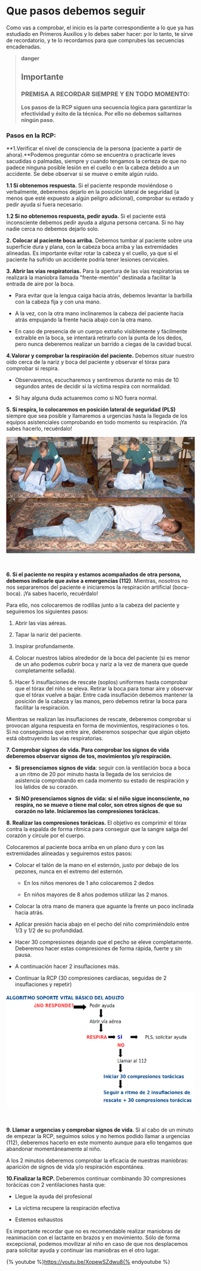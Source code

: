 # Que pasos debemos seguir

Como vas a comprobar, el inicio es la parte correspondiente a lo que ya has estudiado en Primeros Auxilios y lo debes saber hacer: por lo tanto, te sirve de recordatorio, y te lo recordamos para que comprubes las secuencias encadenadas.

>**danger**
>
>## Importante
>
>### **PREMISA A RECORDAR SIEMPRE Y EN TODO MOMENTO:**
>
>**Los pasos de la RCP siguen una secuencia lógica para garantizar la efectividad y éxito de la técnica. Por ello no debemos saltarnos ningún paso.**

### **Pasos en la RCP:**

**1.Verificar el nivel de consciencia de la persona (paciente a partir de ahora).**Podemos preguntar cómo se encuentra o practicarle leves sacudidas o palmadas, siempre y cuando tengamos la certeza de que no padece ninguna posible lesión en el cuello o en la cabeza debido a un accidente. Se debe observar si se mueve o emite algún ruido.

**1.1 Si obtenemos respuesta.** Si el paciente responde moviéndose o verbalmente, deberemos dejarlo en la posición lateral de seguridad (a menos que esté expuesto a algún peligro adicional), comprobar su estado y pedir ayuda si fuera necesario.

**1.2 Si no obtenemos respuesta, pedir ayuda.** Si el paciente está inconsciente debemos pedir ayuda a alguna persona cercana. Si no hay nadie cerca no debemos dejarlo solo.

**2\. Colocar al paciente boca arriba.** Debemos tumbar al paciente sobre una superficie dura y plana, con la cabeza boca arriba y las extremidades alineadas. Es importante evitar rotar la cabeza y el cuello, ya que si el paciente ha sufrido un accidente podría tener lesiones cervicales.

**3\. Abrir las vías respiratorias.** Para la apertura de las vías respiratorias se realizará la maniobra llamada "frente-mentón" destinada a facilitar la entrada de aire por la boca.

*   Para evitar que la lengua caiga hacia atrás, debemos levantar la barbilla con la cabeza fija y con una mano.
    
*   A la vez, con la otra mano inclinaremos la cabeza del paciente hacia atrás empujando la frente hacia abajo con la otra mano.
    
*   En caso de presencia de un cuerpo extraño visiblemente y fácilmente extraíble en la boca, se intentará retirarlo con la punta de los dedos, pero nunca deberemos realizar un barrido a ciegas de la cavidad bucal.
    

**4.Valorar y comprobar la respiración del paciente.** Debemos situar nuestro oído cerca de la nariz y boca del paciente y observar el tórax para comprobar si respira.

*   Observaremos, escucharemos y sentiremos durante no más de 10 segundos antes de decidir si la víctima respira con normalidad.
    
*   Si hay alguna duda actuaremos como si NO fuera normal.
    

**5\. Si respira, lo colocaremos en posición lateral de seguridad (PLS)** siempre que sea posible y llamaremos a urgencias hasta la llegada de los equipos asistenciales comprobando en todo momento su respiración. ¡Ya sabes hacerlo, recuérdalo!


![Fig.2.4. Pasos PLS](img/M2_3.jpg)


 

**6\. Si el paciente no respira y estamos acompañados de otra persona, debemos indicarle que avise a emergencias (112)**. Mientras, nosotros no nos separaremos del paciente e iniciaremos la respiración artificial (boca-boca). ¡Ya sabes hacerlo, recuérdalo!

Para ello, nos colocaremos de rodillas junto a la cabeza del paciente y seguiremos los siguientes pasos:

1.  Abrir las vías aéreas.
    
2.  Tapar la nariz del paciente.
    
3.  Inspirar profundamente.
    
4.  Colocar nuestros labios alrededor de la boca del paciente (si es menor de un año podemos cubrir boca y nariz a la vez de manera que quede completamente sellada).
    
5.  Hacer 5 insuflaciones de rescate (soplos) uniformes hasta comprobar que el tórax del niño se eleva. Retirar la boca para tomar aire y observar que el tórax vuelve a bajar. Entre cada insuflación debemos mantener la posición de la cabeza y las manos, pero debemos retirar la boca para facilitar la respiración.
    

Mientras se realizan las insuflaciones de rescate, deberemos comprobar si provocan alguna respuesta en forma de movimientos, respiraciones o tos. Si no conseguimos que entre aire, deberemos sospechar que algún objeto está obstruyendo las vías respiratorias.

**7\. Comprobar signos de vida. Para comprobar los signos de vida deberemos observar signos de tos, movimientos y/o respiración.**

*   **Si presenciamos signos de vida**: seguir con la ventilación boca a boca a un ritmo de 20 por minuto hasta la llegada de los servicios de asistencia comprobando en cada momento su estado de respiración y los latidos de su corazón.
    
*   **Si NO presenciamos signos de vida:** **si el niño sigue inconsciente, no respira, no se mueve o tiene mal color, son otros signos de que su corazón no late. Iniciaremos las compresiones torácicas.**
    

**8\. Realizar las compresiones torácicas.** El objetivo es comprimir el tórax contra la espalda de forma rítmica para conseguir que la sangre salga del corazón y circule por el cuerpo.

Colocaremos al paciente boca arriba en un plano duro y con las extremidades alineadas y seguiremos estos pasos:

*   Colocar el talón de la mano en el esternón, justo por debajo de los pezones, nunca en el extremo del esternón.
    
    *   En los niños menores de 1 año colocaremos 2 dedos
        
    *   En niños mayores de 8 años podemos utilizar las 2 manos.
        
*   Colocar la otra mano de manera que aguante la frente un poco inclinada hacia atrás.
    
*   Aplicar presión hacia abajo en el pecho del niño comprimiéndolo entre 1/3 y 1/2 de su profundidad.
    
*   Hacer 30 compresiones dejando que el pecho se eleve completamente. Deberemos hacer estas compresiones de forma rápida, fuerte y sin pausa.
    
*   A continuación hacer 2 insuflaciones más.
    
*   Continuar la RCP (30 compresiones cardíacas, seguidas de 2 insuflaciones y repetir)
    


![Fig.2.5. Esquema RCP](img/rcp.png)


 

**9\. Llamar a urgencias y comprobar signos de vida**. Si al cabo de un minuto de empezar la RCP, seguimos solos y no hemos podido llamar a urgencias (112), deberemos hacerlo en este momento aunque para ello tengamos que abandonar momentáneamente al niño.

A los 2 minutos deberemos comprobar la eficacia de nuestras maniobras: aparición de signos de vida y/o respiración espontánea.

**10.Finalizar la RCP.** Deberemos continuar combinando 30 compresiones torácicas con 2 ventilaciones hasta que:

*   Llegue la ayuda del profesional
    
*   La víctima recupere la respiración efectiva
    
*   Estemos exhaustos
    

Es importante recordar que no es recomendable realizar maniobras de reanimación con el lactante en brazos y en movimiento. Sólo de forma excepcional, podemos movilizar al niño en caso de que nos desplacemos para solicitar ayuda y continuar las maniobras en el otro lugar.

{% youtube %}https://youtu.be/XopewSZdwu8{% endyoutube %}
